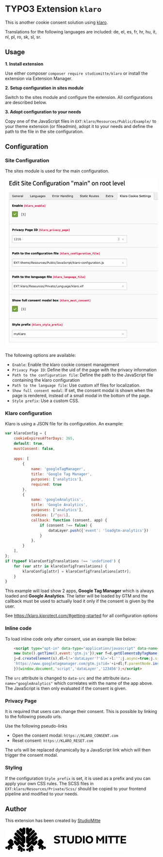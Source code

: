 # TYPO3 Extension `klaro`

This is another cookie consent solution using [klaro](https://klaro.kiprotect.com/).

Translations for the following languages are included: de, el, es, fr, hr, hu, it, nl, pl, ro, sk, sl, sr.

## Usage

**1. Install extension**

Use either composer `composer require studiomitte/klaro` or install the extension via Extension Manager.

**2. Setup configuration in sites module**

Switch to the sites module and configure the extension. All configurations are described below.

**3. Adopt configuration to your needs**

Copy one of the JavaScript files in `EXT:klaro/Resources/Public/Example/` to your theme extension (or fileadmin), adopt it to your needs and define the path to the file in the site configuration.

## Configuration

### Site Configuration

The sites module is used for the main configuration.

![Sites module](Resources/Public/Documentation/sites-module.png)

The following options are available:

- `Enable`: Enable the klaro cookie consent management
- `Privacy Page ID`: Define the uid of the page with the privacy information
- `Path to the configuration file`: Define the path to the JavaScript file containing the klaro configuration
- `Path to the language file`: Use custom xlf files for localization.
- `Show full consent modal`: If set, the consent modal is shown when the page is rendered, instead of a small modal in the bottom of the page.
- `Style prefix`: Use a custom CSS.

### Klaro configuration

Klaro is using a JSON file for its configuration. An example:

```js
var klaroConfig = {
    cookieExpiresAfterDays: 365,
    default: true,
    mustConsent: false,

    apps: [
        {
            name: 'googleTagManager',
            title: 'Google Tag Manager',
            purposes: ['analytics'],
            required: true
        },
        {
            name: 'googleAnalytics',
            title: 'Google Analytics',
            purposes: ['analytics'],
            cookies: [/^ga/i],
            callback: function (consent, app) {
                if (consent !== false) {
                    dataLayer.push({'event': 'loadgtm-analytics'})
                }
            },
        }
    ],
};
if (typeof klaroConfigTranslations !== 'undefined') {
    for (var attr in klaroConfigTranslations) {
        klaroConfig[attr] = klaroConfigTranslations[attr];
    }
}
```

This example will load show 2 apps, **Google Tag Manager** which is always loaded and **Google Analytics**.
The latter will be loaded by GTM and the callback must be used to actually load it only if the consent is given by the user.

See https://klaro.kiprotect.com/#getting-started for all configuration options

### Inline code

To load inline code only after consent, use an example like below:

```html
    <script type="opt-in" data-type="application/javascript" data-name="googleAnalytics">(function(w,d,s,l,i){w[l]=w[l]||[];w[l].push({'gtm.start':
    new Date().getTime(),event:'gtm.js'});var f=d.getElementsByTagName(s)[0],
    j=d.createElement(s),dl=l!='dataLayer'?'&l='+l:'';j.async=true;j.src=
    'https://www.googletagmanager.com/gtm.js?id='+i+dl;f.parentNode.insertBefore(j,f);
    })(window,document,'script','dataLayer','123456');</script>
```

The `src` attribute is changed to `data-src` and the attribute `data-name="googleAnalytics"` which correlates with the name of the app above.
The JavaScript is then only evaluated if the consent is given.

### Privacy Page

It is required that users can change their consent. This is possible by linking to the following pseudo urls.

Use the following pseudo-links

- Open the consent modal: `https://KLARO_CONSENT.com`
- Reset consent: `https://KLARO_RESET.com`

The urls will be replaced dynamically by a JavaScript link which will then trigger the consent modal.

### Styling

If the configuration `Style prefix` is set, it is used as a prefix and you can apply your own CSS rules.
The SCSS files in `EXT:klaro/Resources/Private/Scss/` should be copied to your frontend pipeline and modified to your needs.

## Author

This extension has been created by [StudioMitte](https://studiomitte.com)

![StudioMitte](Resources/Public/Documentation/studiomitte_logo.png)